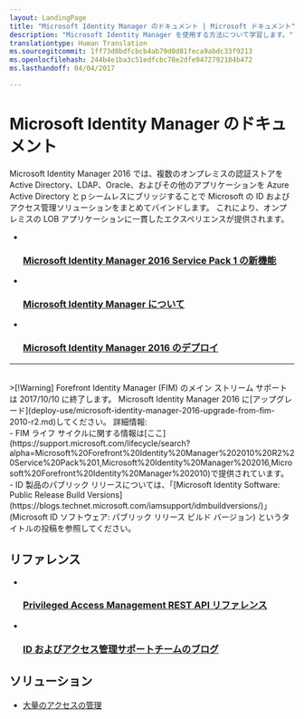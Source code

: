 ```yaml
---
layout: LandingPage
title: "Microsoft Identity Manager のドキュメント | Microsoft ドキュメント"
description: "Microsoft Identity Manager を使用する方法について学習します。"
translationtype: Human Translation
ms.sourcegitcommit: 1ff73d0bdfcbcb4ab79d0d81feca9abdc33f9213
ms.openlocfilehash: 244b4e1ba3c51edfcbc78e2dfe9472792184b472
ms.lasthandoff: 04/04/2017

---
```

# <a name="microsoft-identity-manager-documentation"></a>Microsoft Identity Manager のドキュメント

Microsoft Identity Manager 2016 では、複数のオンプレミスの認証ストアを Active Directory、LDAP、Oracle、およびその他のアプリケーションを Azure Active Directory とｐシームレスにブリッジすることで Microsoft の ID およびアクセス管理ソリューションをまとめてバインドします。 これにより、オンプレミスの LOB アプリケーションに一貫したエクスペリエンスが提供されます。

<ul class="panelContent cardsFTitle">
    <li>
        <a href="/microsoft-identity-manager/understand-explore/microsoft-identity-manager-2016-sp1-release-notes">
        <div class="cardSize">
            <div class="cardPadding">
                <div class="card">
                    <div class="cardImageOuter">
                        <div class="cardImage">
                            <img src="/media/common/i_whats-new.svg" alt="" />
                        </div>
                    </div>
                    <div class="cardText">
                        <h3>Microsoft Identity Manager 2016 Service Pack 1 の新機能</h3>
                    </div>
                </div>
            </div>
        </div>
        </a>
    </li>
    <li>
        <a href="/microsoft-identity-manager/understand-explore/microsoft-identity-manager-2016">
        <div class="cardSize">
            <div class="cardPadding">
                <div class="card">
                    <div class="cardImageOuter">
                        <div class="cardImage">
                            <img src="/media/common/i_learn-about.svg" alt="" />
                        </div>
                    </div>
                    <div class="cardText">
                        <h3>Microsoft Identity Manager について</h3>
                    </div>
                </div>
            </div>
        </div>
        </a>
    </li>
    <li>
        <a href="/microsoft-identity-manager/deploy-use/microsoft-identity-manager-deploy">
        <div class="cardSize">
            <div class="cardPadding">
                <div class="card">
                    <div class="cardImageOuter">
                        <div class="cardImage">
                            <img src="/media/common/deploy.svg" alt="" />
                        </div>
                    </div>
                    <div class="cardText">
                        <h3>Microsoft Identity Manager 2016 のデプロイ</h3>
                    </div>
                </div>
            </div>
        </div>
        </a>
    </li>
</ul>

---
<br>
>[!Warning]
Forefront Identity Manager (FIM) のメイン ストリーム サポートは 2017/10/10 に終了します。 Microsoft Identity Manager 2016 に[アップグレード](deploy-use/microsoft-identity-manager-2016-upgrade-from-fim-2010-r2.md)してください。 詳細情報: </br>  - FIM ライフ サイクルに関する情報は[ここ](https://support.microsoft.com/lifecycle/search?alpha=Microsoft%20Forefront%20Identity%20Manager%202010%20R2%20Service%20Pack%201,Microsoft%20Identity%20Manager%202016,Microsoft%20Forefront%20Identity%20Manager%202010)で提供されています。 </br> - ID 製品のパブリック リリースについては、「[Microsoft Identity Software: Public Release Build Versions](https://blogs.technet.microsoft.com/iamsupport/idmbuildversions/)」(Microsoft ID ソフトウェア: パブリック リリース ビルド バージョン) というタイトルの投稿を参照してください。

<h2>リファレンス</h2>
<ul class="panelContent cardsFTitle">
    <li>
        <a href="/microsoft-identity-manager/reference/privileged-access-management-rest-api-reference">
        <div class="cardSize">
            <div class="cardPadding">
                <div class="card">
                    <div class="cardImageOuter">
                        <div class="cardImage">
                            <img src="/media/common/i_reference.svg" alt="" />
                        </div>
                    </div>
                    <div class="cardText">
                        <h3>Privileged Access Management REST API リファレンス</h3>
                    </div>
                </div>
            </div>
        </div>
        </a>
    </li>
    <li>
        <a href="https://blogs.technet.microsoft.com/iamsupport/">
        <div class="cardSize">
            <div class="cardPadding">
                <div class="card">
                    <div class="cardImageOuter">
                        <div class="cardImage">
                            <img src="/media/common/i_blog.svg" alt="" />
                        </div>
                    </div>
                    <div class="cardText">
                        <h3>ID およびアクセス管理サポートチームのブログ</h3>
                    </div>
                </div>
            </div>
        </div>
        </a>
    </li>
</ul>

<h2>ソリューション</h2>
<ul class="panelContent cardsW">
    <li>
        <div class="cardSize">
            <div class="cardPadding">
                <div class="card">
                    <div class="cardText">
                        <p><a href="/enterprise-mobility-security/solutions/manage-access-at-scale">大量のアクセスの管理</a></p>
                    </div>
                </div>
            </div>
        </div>
    </li>
</ul>

